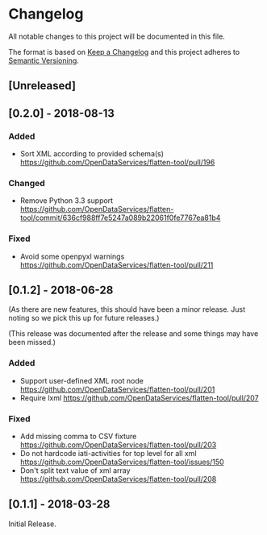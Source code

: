 # Changelog
All notable changes to this project will be documented in this file.

The format is based on [Keep a Changelog](http://keepachangelog.com/en/1.0.0/)
and this project adheres to [Semantic Versioning](http://semver.org/spec/v2.0.0.html).

## [Unreleased]

## [0.2.0] - 2018-08-13

### Added

- Sort XML according to provided schema(s) https://github.com/OpenDataServices/flatten-tool/pull/196

### Changed

- Remove Python 3.3 support https://github.com/OpenDataServices/flatten-tool/commit/636cf988ff7e5247a089b22061f0fe7767ea81b4

### Fixed

- Avoid some openpyxl warnings https://github.com/OpenDataServices/flatten-tool/pull/211

## [0.1.2] - 2018-06-28

(As there are new features, this should have been a minor release. Just noting so we pick this up for future releases.)

(This release was documented after the release and some things may have been missed.)

### Added

- Support user-defined XML root node https://github.com/OpenDataServices/flatten-tool/pull/201
- Require lxml https://github.com/OpenDataServices/flatten-tool/pull/207

### Fixed

- Add missing comma to CSV fixture https://github.com/OpenDataServices/flatten-tool/pull/203
- Do not hardcode iati-activities for top level for all xml https://github.com/OpenDataServices/flatten-tool/issues/150
- Don't split text value of xml array https://github.com/OpenDataServices/flatten-tool/pull/208

## [0.1.1] - 2018-03-28

Initial Release.
